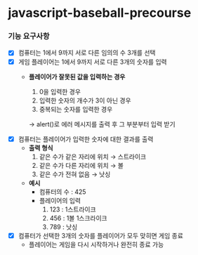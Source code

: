 # javascript-baseball-precourse
### 기능 요구사항
- [x] 컴퓨터는 1에서 9까지 서로 다른 임의의 수 3개를 선택
- [x] 게임 플레이어는 1에서 9까지 서로 다른 3개의 숫자를 입력
  - __플레이어가 잘못된 값을 입력하는 경우__
    1. 0을 입력한 경우
    2. 입력한 숫자의 개수가 3이 아닌 경우
    3. 중복되는 숫자를 입력한 경우

    &rarr; alert()로 에러 메시지를 출력 후 그 부분부터 입력 받기
- [x] 컴퓨터는 플레이어가 입력한 숫자에 대한 결과를 출력
  - __출력 형식__
    1. 같은 수가 같은 자리에 위치 &rarr; 스트라이크
    2. 같은 수가 다른 자리에 위치 &rarr; 볼
    3. 같은 수가 전혀 없음 &rarr; 낫싱
  - __예시__
    + 컴퓨터의 수 : 425
    + 플레이어의 입력
      1. 123 : 1스트라이크
      2. 456 : 1볼 1스크라이크
      3. 789 : 낫싱
- [x] 컴퓨터가 선택한 3개의 숫자를 플레이어가 모두 맞히면 게임 종료
  - 플레이어는 게임을 다시 시작하거나 완전히 종료 가능